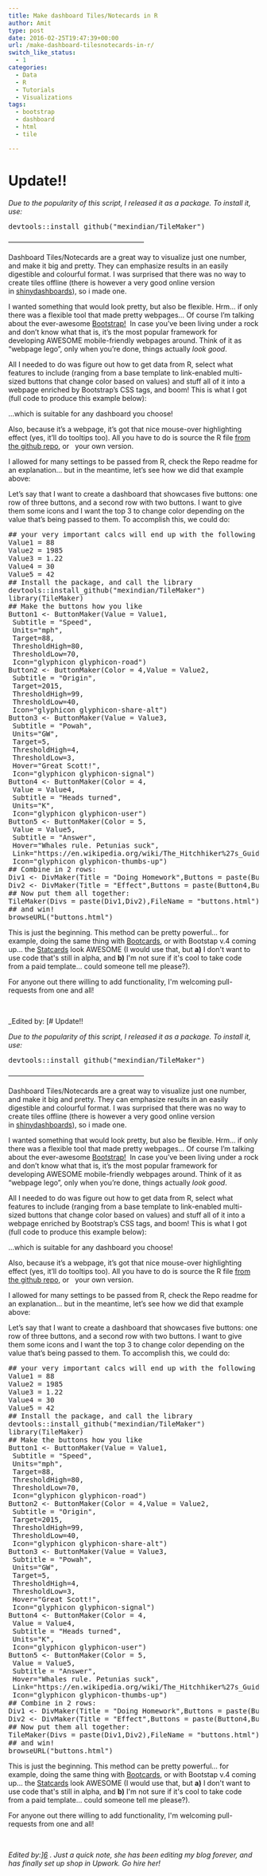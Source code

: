 ```yaml
---
title: Make dashboard Tiles/Notecards in R
author: Amit
type: post
date: 2016-02-25T19:47:39+00:00
url: /make-dashboard-tilesnotecards-in-r/
switch_like_status:
  - 1
categories:
  - Data
  - R
  - Tutorials
  - Visualizations
tags:
  - bootstrap
  - dashboard
  - html
  - tile

---
```

# Update!!

_Due to the popularity of this script, I released it as a package. To install it, use:_ 

<pre>devtools::install_github("mexindian/TileMaker")
</pre>

&#8212;&#8212;&#8212;&#8212;&#8212;&#8212;&#8212;&#8212;&#8212;&#8212;&#8212;&#8212;&#8212;&#8212;&#8212;&#8212;&#8212;&#8212;&#8212;&#8211;
  


Dashboard Tiles/Notecards are a great way to visualize just one number, and make it big and pretty. They can emphasize results in an easily digestible and colourful format. I was surprised that there was no way to create tiles offline (there is however a very good online version in [shinydashboards][1]), so i made one.

I wanted something that would look pretty, but also be flexible. Hrm&#8230; if only there was a flexible tool that made pretty webpages&#8230; Of course I&#8217;m talking about the ever-awesome [Bootstrap!][2]  In case you&#8217;ve been living under a rock and don&#8217;t know what that is, it&#8217;s the most popular framework for developing AWESOME mobile-friendly webpages around. Think of it as &#8220;webpage lego&#8221;, only when you&#8217;re done, things actually _look good_.

All I needed to do was figure out how to get data from R, select what features to include (ranging from a base template to link-enabled multi-sized buttons that change color based on values) and stuff all of it into a webpage enriched by Bootstrap&#8217;s CSS tags, and boom! This is what I got (full code to produce this example below):

<!-- iframe plugin v.4.3 wordpress.org/plugins/iframe/ -->

&#8230;which is suitable for any dashboard you choose!

Also, because it&#8217;s a webpage, it&#8217;s got that nice mouse-over highlighting effect (yes, it&#8217;ll do tooltips too). All you have to do is source the R file [from the github repo][3], or   <!-- iframe plugin v.4.3 wordpress.org/plugins/iframe/ --> your own version.

I allowed for many settings to be passed from R, check the Repo readme for an explanation&#8230; but in the meantime, let&#8217;s see how we did that example above:

Let&#8217;s say that I want to create a dashboard that showcases five buttons: one row of three buttons, and a second row with two buttons. I want to give them some icons and I want the top 3 to change color depending on the value that&#8217;s being passed to them. To accomplish this, we could do:

<pre>## your very important calcs will end up with the following data, for example
Value1 = 88
Value2 = 1985
Value3 = 1.22
Value4 = 30
Value5 = 42
## Install the package, and call the library
devtools::install_github("mexindian/TileMaker")
library(TileMaker)
## Make the buttons how you like
Button1 &lt;- ButtonMaker(Value = Value1,
 Subtitle = "Speed",
 Units="mph",
 Target=88,
 ThresholdHigh=80,
 ThresholdLow=70, 
 Icon="glyphicon glyphicon-road")
Button2 &lt;- ButtonMaker(Color = 4,Value = Value2,
 Subtitle = "Origin", 
 Target=2015,
 ThresholdHigh=99,
 ThresholdLow=40, 
 Icon="glyphicon glyphicon-share-alt")
Button3 &lt;- ButtonMaker(Value = Value3, 
 Subtitle = "Powah",
 Units="GW", 
 Target=5,
 ThresholdHigh=4,
 ThresholdLow=3, 
 Hover="Great Scott!",
 Icon="glyphicon glyphicon-signal")
Button4 &lt;- ButtonMaker(Color = 4,
 Value = Value4,
 Subtitle = "Heads turned",
 Units="K", 
 Icon="glyphicon glyphicon-user")
Button5 &lt;- ButtonMaker(Color = 5,
 Value = Value5,
 Subtitle = "Answer",
 Hover="Whales rule. Petunias suck",
 Link="https://en.wikipedia.org/wiki/The_Hitchhiker%27s_Guide_to_the_Galaxy",
 Icon="glyphicon glyphicon-thumbs-up")
## Combine in 2 rows:
Div1 &lt;- DivMaker(Title = "Doing Homework",Buttons = paste(Button1,Button2,Button3))
Div2 &lt;- DivMaker(Title = "Effect",Buttons = paste(Button4,Button5))
## Now put them all together:
TileMaker(Divs = paste(Div1,Div2),FileName = "buttons.html")
## and win!
browseURL("buttons.html")</pre>



This is just the beginning. This method can be pretty powerful... for example, doing the same thing with [Bootcards][4], or with Bootstap v.4 coming up... the [Statcards][5] look AWESOME (I would use that, but **a)** I don't want to use code that's still in alpha, and **b)** I'm not sure if it's cool to take code from a paid template... could someone tell me please?).

For anyone out there willing to add functionality, I'm welcoming pull-requests from one and all!

&nbsp;

_Edited by: [# Update!!

_Due to the popularity of this script, I released it as a package. To install it, use:_ 

<pre>devtools::install_github("mexindian/TileMaker")
</pre>

&#8212;&#8212;&#8212;&#8212;&#8212;&#8212;&#8212;&#8212;&#8212;&#8212;&#8212;&#8212;&#8212;&#8212;&#8212;&#8212;&#8212;&#8212;&#8212;&#8211;
  


Dashboard Tiles/Notecards are a great way to visualize just one number, and make it big and pretty. They can emphasize results in an easily digestible and colourful format. I was surprised that there was no way to create tiles offline (there is however a very good online version in [shinydashboards][1]), so i made one.

I wanted something that would look pretty, but also be flexible. Hrm&#8230; if only there was a flexible tool that made pretty webpages&#8230; Of course I&#8217;m talking about the ever-awesome [Bootstrap!][2]  In case you&#8217;ve been living under a rock and don&#8217;t know what that is, it&#8217;s the most popular framework for developing AWESOME mobile-friendly webpages around. Think of it as &#8220;webpage lego&#8221;, only when you&#8217;re done, things actually _look good_.

All I needed to do was figure out how to get data from R, select what features to include (ranging from a base template to link-enabled multi-sized buttons that change color based on values) and stuff all of it into a webpage enriched by Bootstrap&#8217;s CSS tags, and boom! This is what I got (full code to produce this example below):

<!-- iframe plugin v.4.3 wordpress.org/plugins/iframe/ -->

&#8230;which is suitable for any dashboard you choose!

Also, because it&#8217;s a webpage, it&#8217;s got that nice mouse-over highlighting effect (yes, it&#8217;ll do tooltips too). All you have to do is source the R file [from the github repo][3], or   <!-- iframe plugin v.4.3 wordpress.org/plugins/iframe/ --> your own version.

I allowed for many settings to be passed from R, check the Repo readme for an explanation&#8230; but in the meantime, let&#8217;s see how we did that example above:

Let&#8217;s say that I want to create a dashboard that showcases five buttons: one row of three buttons, and a second row with two buttons. I want to give them some icons and I want the top 3 to change color depending on the value that&#8217;s being passed to them. To accomplish this, we could do:

<pre>## your very important calcs will end up with the following data, for example
Value1 = 88
Value2 = 1985
Value3 = 1.22
Value4 = 30
Value5 = 42
## Install the package, and call the library
devtools::install_github("mexindian/TileMaker")
library(TileMaker)
## Make the buttons how you like
Button1 &lt;- ButtonMaker(Value = Value1,
 Subtitle = "Speed",
 Units="mph",
 Target=88,
 ThresholdHigh=80,
 ThresholdLow=70, 
 Icon="glyphicon glyphicon-road")
Button2 &lt;- ButtonMaker(Color = 4,Value = Value2,
 Subtitle = "Origin", 
 Target=2015,
 ThresholdHigh=99,
 ThresholdLow=40, 
 Icon="glyphicon glyphicon-share-alt")
Button3 &lt;- ButtonMaker(Value = Value3, 
 Subtitle = "Powah",
 Units="GW", 
 Target=5,
 ThresholdHigh=4,
 ThresholdLow=3, 
 Hover="Great Scott!",
 Icon="glyphicon glyphicon-signal")
Button4 &lt;- ButtonMaker(Color = 4,
 Value = Value4,
 Subtitle = "Heads turned",
 Units="K", 
 Icon="glyphicon glyphicon-user")
Button5 &lt;- ButtonMaker(Color = 5,
 Value = Value5,
 Subtitle = "Answer",
 Hover="Whales rule. Petunias suck",
 Link="https://en.wikipedia.org/wiki/The_Hitchhiker%27s_Guide_to_the_Galaxy",
 Icon="glyphicon glyphicon-thumbs-up")
## Combine in 2 rows:
Div1 &lt;- DivMaker(Title = "Doing Homework",Buttons = paste(Button1,Button2,Button3))
Div2 &lt;- DivMaker(Title = "Effect",Buttons = paste(Button4,Button5))
## Now put them all together:
TileMaker(Divs = paste(Div1,Div2),FileName = "buttons.html")
## and win!
browseURL("buttons.html")</pre>



This is just the beginning. This method can be pretty powerful... for example, doing the same thing with [Bootcards][4], or with Bootstap v.4 coming up... the [Statcards][5] look AWESOME (I would use that, but **a)** I don't want to use code that's still in alpha, and **b)** I'm not sure if it's cool to take code from a paid template... could someone tell me please?).

For anyone out there willing to add functionality, I'm welcoming pull-requests from one and all!

&nbsp;

_Edited by:][6] . Just a quick note, she has been editing my blog forever, and has finally set up shop in Upwork. Go hire her!_

 [1]: https://rstudio.github.io/shinydashboard/
 [2]: http://getbootstrap.com/
 [3]: https://github.com/mexindian/TileMaker
 [4]: http://demo.bootcards.org/dashboard
 [5]: http://themes.getbootstrap.com/products/dashboard
 [6]: https://www.upwork.com/freelancers/~0110aec48fff897b57